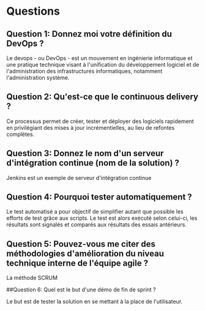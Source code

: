 # Questions

## Question 1: Donnez moi votre définition du DevOps ?

Le devops - ou DevOps - est un mouvement en ingénierie informatique et une pratique technique visant à l'unification du développement logiciel et de l'administration des infrastructures informatiques, notamment l'administration système.

## Question 2: Qu'est-ce que le continuous delivery ?

Ce processus permet de créer, tester et déployer des logiciels rapidement en privilégiant des mises à jour incrémentielles, au lieu de refontes complètes.

## Question 3: Donnez le nom d'un serveur d'intégration continue (nom de la solution) ?

Jenkins est un exemple de serveur d'intégration continue

## Question 4: Pourquoi tester automatiquement ?

Le test automatisé a pour objectif de simplifier autant que possible les efforts de test grâce aux scripts. Le test est alors exécuté selon celui-ci, les résultats sont signalés et comparés aux résultats des essais antérieurs.

## Question 5: Pouvez-vous me citer des méthodologies d'amélioration du niveau technique interne de l'équipe agile ?

La méthode SCRUM

##Question 6: Quel est le but d'une démo de fin de sprint ?

Le but est de tester la solution en se mettant à la place de l'utilisateur.


